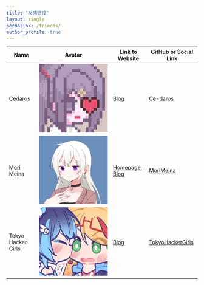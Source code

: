 ```yaml
---
title: "友情链接"
layout: single
permalink: /friends/
author_profile: true
---
```


| Name               | Avatar                                                              | Link to Website                                                             | GitHub or Social Link                                   |
| ------------------ | ------------------------------------------------------------------- | --------------------------------------------------------------------------- | ------------------------------------------------------- |
| Cedaros            | ![Cedaros](/assets/postres/friends/Cedaros.png)                     | [Blog](https://angelkawaii.xyz/)                                            | [Ce-daros](https://github.com/Ce-daros)                 |
| Mori Meina         | ![MoriMeina](/assets/postres/friends/79711420.jpg)                  | [Homepage](https://www.xzc-meina.top/), [Blog](https://blog.xzc-meina.top/) | [MoriMeina](https://github.com/MoriMeina)               |
| Tokyo Hacker Girls | ![Tokyo Hacker Girls](/assets/postres/friends/TokyoHackerGirls.png) | [Blog](https://blog.thgirls.yt/)                                            | [TokyoHackerGirls](https://github.com/TokyoHackerGirls) |
